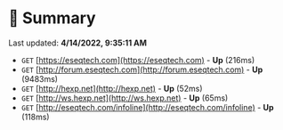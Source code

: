 # 📖 Summary
Last updated: **4/14/2022, 9:35:11 AM**

- `GET` [https://eseqtech.com](https://eseqtech.com) - **Up** (216ms)
- `GET` [http://forum.eseqtech.com](http://forum.eseqtech.com) - **Up** (9483ms)
- `GET` [http://hexp.net](http://hexp.net) - **Up** (52ms)
- `GET` [http://ws.hexp.net](http://ws.hexp.net) - **Up** (65ms)
- `GET` [http://eseqtech.com/infoline](http://eseqtech.com/infoline) - **Up** (118ms)
